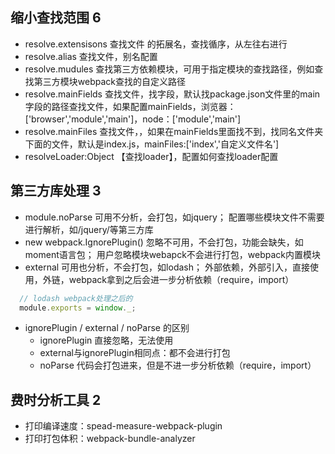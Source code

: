 
## 缩小查找范围 6
- resolve.extensisons    查找文件 的拓展名，查找循序，从左往右进行
- resolve.alias          查找文件，别名配置
- resolve.mudules        查找第三方依赖模块，可用于指定模块的查找路径，例如查找第三方模块webpack查找的自定义路径
- resolve.mainFields     查找文件，找字段，默认找package.json文件里的main字段的路径查找文件，如果配置mainFields，浏览器：['browser','module','main']，node：['module','main']
- resolve.mainFiles      查找文件，，如果在mainFields里面找不到，找同名文件夹下面的文件，默认是index.js，mainFiles:['index','自定义文件名']
- resolveLoader:Object   【查找loader】，配置如何查找loader配置

## 第三方库处理 3
- module.noParse               可用不分析，会打包，如jquery；
                                配置哪些模块文件不需要进行解析，如/jquery/等第三方库
- new webpack.IgnorePlugin()   忽略不可用，不会打包，功能会缺失，如moment语言包；
                                用户忽略模块webapck不会进行打包，webpack内置模块
- external                     可用也分析，不会打包，如lodash；
                                外部依赖，外部引入，直接使用，外链，webpack拿到之后会进一步分析依赖（require，import）
```js
  // lodash webpack处理之后的
  module.exports = window._;
```
- ignorePlugin / external / noParse 的区别
  - ignorePlugin 直接忽略，无法使用
  - external与ignorePlugin相同点：都不会进行打包
  - noParse 代码会打包进来，但是不进一步分析依赖（require，import）

## 费时分析工具 2
- 打印编译速度：spead-measure-webpack-plugin
- 打印打包体积：webpack-bundle-analyzer
